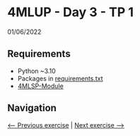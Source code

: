 # 4MLUP - Day 3 - TP 1
01/06/2022

## Requirements
- Python ~3.10
- Packages in [requirements.txt](https://github.com/EmpireDemocratiqueDuPoulpe/4MLUP-Day3-TP1/blob/main/requirements.txt)
- [4MLSP-Module](https://github.com/EmpireDemocratiqueDuPoulpe/4MLSP-Module)

## Navigation
[<-- Previous exercise](https://github.com/EmpireDemocratiqueDuPoulpe/4MLUP-Day2-TP1/tree/main) | [Next exercise -->](https://github.com/EmpireDemocratiqueDuPoulpe/4MLUP-Project/tree/main)
